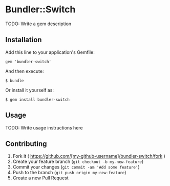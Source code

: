# Bundler::Switch

TODO: Write a gem description

## Installation

Add this line to your application's Gemfile:

    gem 'bundler-switch'

And then execute:

    $ bundle

Or install it yourself as:

    $ gem install bundler-switch

## Usage

TODO: Write usage instructions here

## Contributing

1. Fork it ( https://github.com/[my-github-username]/bundler-switch/fork )
2. Create your feature branch (`git checkout -b my-new-feature`)
3. Commit your changes (`git commit -am 'Add some feature'`)
4. Push to the branch (`git push origin my-new-feature`)
5. Create a new Pull Request
